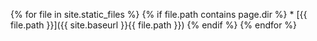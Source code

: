 
{% for file in site.static_files %}
  {% if file.path  contains page.dir %}
    * [{{ file.path }}]({{ site.baseurl }}{{ file.path }})
  {% endif %}
{% endfor %}